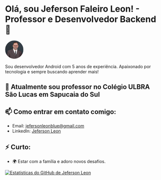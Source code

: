 # Olá, sou Jeferson Faleiro Leon! - Professor e Desenvolvedor Backend 👋

<img style="border-radius: 50%; width: 60px; height: 60px;" src="eu.jpeg" alt="Jeferson Leon">

Sou desenvolvedor Android com 5 anos de experiência. Apaixonado por tecnologia e sempre buscando aprender mais!

## 🌱 Atualmente sou professor no Colégio ULBRA São Lucas em Sapucaia do Sul


## 📫 Como entrar em contato comigo:

- Email: jefersonleonblue@gmail.com
- LinkedIn: [Jeferson Leon]([URL_DO_SEU_LINKEDIN](https://www.linkedin.com/in/jeferson-faleiro-leon-02344222/))


## ⚡ Curto:

- 🌍 Estar com a família e adoro novos desafios.

[![Estatísticas do GitHub de Jeferson Leon](https://github-readme-stats.vercel.app/api?username=jefersonleon)](https://github.com/jefersonleon)


